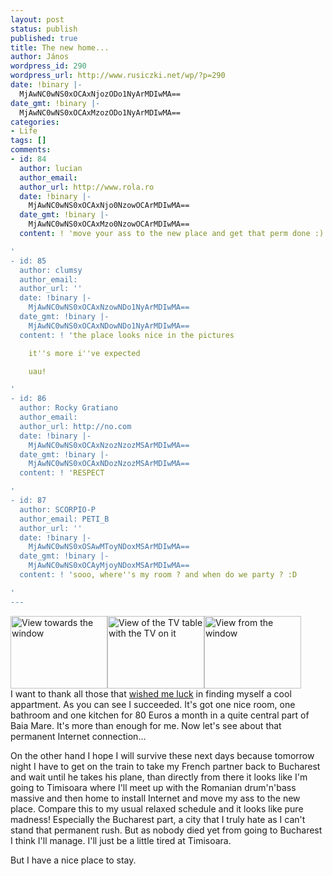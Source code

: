 ```yaml
---
layout: post
status: publish
published: true
title: The new home...
author: János
wordpress_id: 290
wordpress_url: http://www.rusiczki.net/wp/?p=290
date: !binary |-
  MjAwNC0wNS0xOCAxNjozODo1NyArMDIwMA==
date_gmt: !binary |-
  MjAwNC0wNS0xOCAxMzozODo1NyArMDIwMA==
categories:
- Life
tags: []
comments:
- id: 84
  author: lucian
  author_email: 
  author_url: http://www.rola.ro
  date: !binary |-
    MjAwNC0wNS0xOCAxNjo0NzowOCArMDIwMA==
  date_gmt: !binary |-
    MjAwNC0wNS0xOCAxMzo0NzowOCArMDIwMA==
  content: ! 'move your ass to the new place and get that perm done :)

'
- id: 85
  author: clumsy
  author_email: 
  author_url: ''
  date: !binary |-
    MjAwNC0wNS0xOCAxNzowNDo1NyArMDIwMA==
  date_gmt: !binary |-
    MjAwNC0wNS0xOCAxNDowNDo1NyArMDIwMA==
  content: ! 'the place looks nice in the pictures

    it''s more i''ve expected

    uau!

'
- id: 86
  author: Rocky Gratiano
  author_email: 
  author_url: http://no.com
  date: !binary |-
    MjAwNC0wNS0xOCAxNzozNzozMSArMDIwMA==
  date_gmt: !binary |-
    MjAwNC0wNS0xOCAxNDozNzozMSArMDIwMA==
  content: ! 'RESPECT

'
- id: 87
  author: SCORPIO-P
  author_email: PETI_B
  author_url: ''
  date: !binary |-
    MjAwNC0wNS0xOSAwMToyNDoxMSArMDIwMA==
  date_gmt: !binary |-
    MjAwNC0wNS0xOCAyMjoyNDoxMSArMDIwMA==
  content: ! 'sooo, where''s my room ? and when do we party ? :D

'
---
```

<p><a href="http://www.rusiczki.net/blog/blogpics/new_appartment_1.php" onclick="window.open('http://www.rusiczki.net/blog/blogpics/new_appartment_1.php','popup','width=640,height=480,scrollbars=no,resizable=no,toolbar=no,directories=no,location=no,menubar=no,status=no,left=0,top=0'); return false"><img src="http://www.rusiczki.net/blog/blogpics/new_appartment_1-thumb.jpg" width="155" height="116" border="0" class="image" alt="View towards the window" /></a><a href="http://www.rusiczki.net/blog/blogpics/new_appartment_3.php" onclick="window.open('http://www.rusiczki.net/blog/blogpics/new_appartment_3.php','popup','width=640,height=480,scrollbars=no,resizable=no,toolbar=no,directories=no,location=no,menubar=no,status=no,left=0,top=0'); return false"><img src="http://www.rusiczki.net/blog/blogpics/new_appartment_3-thumb.jpg" width="155" height="116" border="0" class="image" alt="View of the TV table with the TV on it" /></a><a href="http://www.rusiczki.net/blog/blogpics/new_appartment_2.php" onclick="window.open('http://www.rusiczki.net/blog/blogpics/new_appartment_2.php','popup','width=640,height=480,scrollbars=no,resizable=no,toolbar=no,directories=no,location=no,menubar=no,status=no,left=0,top=0'); return false"><img src="http://www.rusiczki.net/blog/blogpics/new_appartment_2-thumb.jpg" width="155" height="116" border="0" class="image" alt="View from the window" /></a><br />
I want to thank all those that <a href="http://www.rusiczki.net/blog/archives/2004/05/12/offline_browsing#comments" title="Kitsched - Offline browsing">wished me luck</a> in finding myself a cool appartment. As you can see I succeeded. It's got one nice room, one bathroom and one kitchen for 80 Euros a month in a quite central part of Baia Mare. It's more than enough for me. Now let's see about that permanent Internet connection...</p>
<p>On the other hand I hope I will survive these next days because tomorrow night I have to get on the train to take my French partner back to Bucharest and wait until he takes his plane, than directly from there it looks like I'm going to Timisoara where I'll meet up with the Romanian drum'n'bass massive and then home to install Internet and move my ass to the new place. Compare this to my usual relaxed schedule and it looks like pure madness! Especially the Bucharest part, a city that I truly hate as I can't stand that permanent rush. But as nobody died yet from going to Bucharest I think I'll manage. I'll just be a little tired at Timisoara.</p>
<p>But I have a nice place to stay.</p>
